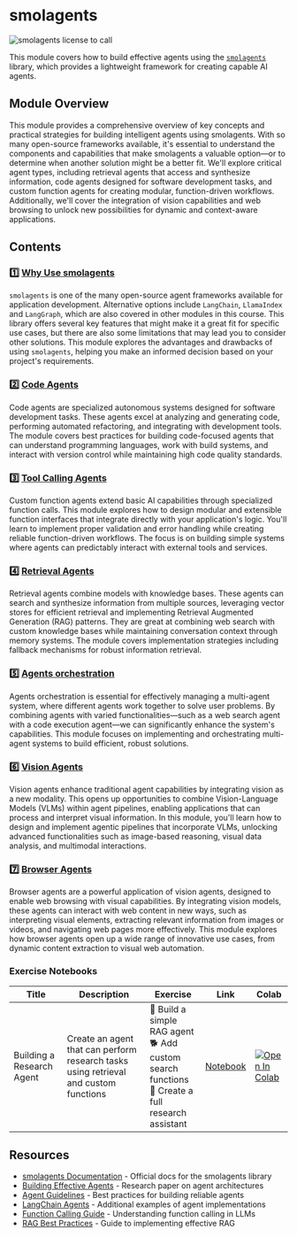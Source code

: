 # smolagents

![smolagents license to call](https://huggingface.co/datasets/huggingface/documentation-images/resolve/main/smolagents/license_to_call.png)

This module covers how to build effective agents using the [`smolagents`](https://github.com/huggingface/smolagents) library, which provides a lightweight framework for creating capable AI agents.

## Module Overview

This module provides a comprehensive overview of key concepts and practical strategies for building intelligent agents using smolagents. With so many open-source frameworks available, it's essential to understand the components and capabilities that make smolagents a valuable option—or to determine when another solution might be a better fit. We'll explore critical agent types, including retrieval agents that access and synthesize information, code agents designed for software development tasks, and custom function agents for creating modular, function-driven workflows. Additionally, we'll cover the integration of vision capabilities and web browsing to unlock new possibilities for dynamic and context-aware applications.

## Contents

### 1️⃣ [Why Use smolagents](./why_use_smolagents.md)

`smolagents` is one of the many open-source agent frameworks available for application development. Alternative options include `LangChain`, `LlamaIndex` and `LangGraph`, which are also covered in other modules in this course. This library offers several key features that might make it a great fit for specific use cases, but there are also some limitations that may lead you to consider other solutions. This module explores the advantages and drawbacks of using `smolagents`, helping you make an informed decision based on your project's requirements.

### 2️⃣  [Code Agents](./code_agents.md)

Code agents are specialized autonomous systems designed for software development tasks. These agents excel at analyzing and generating code, performing automated refactoring, and integrating with development tools. The module covers best practices for building code-focused agents that can understand programming languages, work with build systems, and interact with version control while maintaining high code quality standards.

### 3️⃣ [Tool Calling Agents](./tool_calling_agents.md)

Custom function agents extend basic AI capabilities through specialized function calls. This module explores how to design modular and extensible function interfaces that integrate directly with your application's logic. You'll learn to implement proper validation and error handling while creating reliable function-driven workflows. The focus is on building simple systems where agents can predictably interact with external tools and services.

### 4️⃣ [Retrieval Agents](./retrieval_agents.md)

Retrieval agents combine models with knowledge bases. These agents can search and synthesize information from multiple sources, leveraging vector stores for efficient retrieval and implementing Retrieval Augmented Generation (RAG) patterns. They are great at combining web search with custom knowledge bases while maintaining conversation context through memory systems. The module covers implementation strategies including fallback mechanisms for robust information retrieval.

### 5️⃣ [Agents orchestration](./agents_orchestration.md)

Agents orchestration is essential for effectively managing a multi-agent system, where different agents work together to solve user problems. By combining agents with varied functionalities—such as a web search agent with a code execution agent—we can significantly enhance the system's capabilities. This module focuses on implementing and orchestrating multi-agent systems to build efficient, robust solutions.

### 6️⃣ [Vision Agents](./vision_agents.md)

Vision agents enhance traditional agent capabilities by integrating vision as a new modality. This opens up opportunities to combine Vision-Language Models (VLMs) within agent pipelines, enabling applications that can process and interpret visual information. In this module, you'll learn how to design and implement agentic pipelines that incorporate VLMs, unlocking advanced functionalities such as image-based reasoning, visual data analysis, and multimodal interactions.

### 7️⃣ [Browser Agents](./browser_agents.md)

Browser agents are a powerful application of vision agents, designed to enable web browsing with visual capabilities. By integrating vision models, these agents can interact with web content in new ways, such as interpreting visual elements, extracting relevant information from images or videos, and navigating web pages more effectively. This module explores how browser agents open up a wide range of innovative use cases, from dynamic content extraction to visual web automation. 


### Exercise Notebooks

| Title | Description | Exercise | Link | Colab |
|-------|-------------|----------|------|-------|
| Building a Research Agent | Create an agent that can perform research tasks using retrieval and custom functions | 🐢 Build a simple RAG agent <br> 🐕 Add custom search functions <br> 🦁 Create a full research assistant | [Notebook](./notebooks/agents.ipynb) | <a target="_blank" href="https://colab.research.google.com/github/huggingface/smol-course/blob/main/8_agents/notebooks/agents.ipynb"><img src="https://colab.research.google.com/assets/colab-badge.svg" alt="Open In Colab"/></a> |

## Resources

- [smolagents Documentation](https://huggingface.co/docs/smolagents) - Official docs for the smolagents library
- [Building Effective Agents](https://www.anthropic.com/research/building-effective-agents) - Research paper on agent architectures
- [Agent Guidelines](https://huggingface.co/docs/smolagents/tutorials/building_good_agents) - Best practices for building reliable agents
- [LangChain Agents](https://python.langchain.com/docs/how_to/#agents) - Additional examples of agent implementations
- [Function Calling Guide](https://platform.openai.com/docs/guides/function-calling) - Understanding function calling in LLMs
- [RAG Best Practices](https://www.pinecone.io/learn/retrieval-augmented-generation/) - Guide to implementing effective RAG
